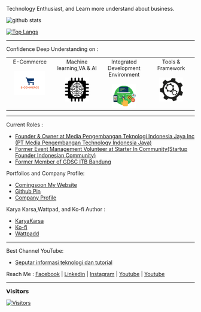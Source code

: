 Technology Enthusiast, and Learn more understand about business.

![github stats](https://github-readme-stats.vercel.app/api?username=AnandaRauf&show_icons=true)


[![Top Langs](https://github-readme-stats.vercel.app/api/top-langs/?username=AnandaRauf&show_icons=true&title_color=0de7b1&text_color=e81176d9&border_color=6730f3e6&bg_color=000000f2&border_radius=20)](https://github.com/AnandaRauf)


---------------------------------------------------------------------------------------------------------------------------------------------------------------------------------

Confidence Deep Understanding on :  
<table>
  <tbody>
    <tr valign="top">
      <td width="25%" align="center" style="padding-bottom: 30px">
        <span>E-Commerce</span><br><br> 
        <img height="64px" src="https://github.com/AnandaRauf/AnandaRauf/blob/main/asset/E-commerce.png">
      </td>
      <td width="25%" align="center">
        <span>Machine learning,VA & AI</span><br><br> 
        <img height="64px" src="https://github.com/AnandaRauf/AnandaRauf/blob/main/asset/Machine%20Learning.png">
      </td>
      <td width="25%" align="center">
        <span>Integrated Development Environment</span><br><br> 
        <img height="64px" src="https://github.com/AnandaRauf/AnandaRauf/blob/main/asset/IDE.png">
      </td>
      <td width="25%" align="center">
        <span>Tools & Framework</span><br><br> 
        <img height="64px" src="https://github.com/AnandaRauf/AnandaRauf/blob/main/asset/Tools.png">
      </td>
    </tr>
  </tbody>
</table>

---------------------------------------------------------------------------------------------------------------------------------------------------------------------------------

Current Roles :
- [Founder & Owner at Media Pengembangan Teknologi Indonesia Jaya Inc (PT Media Pengembangan Technology Indonesia Jaya)](https://www.linkedin.com/company/pt-media-pengembangan-teknologi-indonesia-jaya/)
- [Former Event Management Volunteer at Starter In Community(Startup Founder Indonesian Community)](https://www.instagram.com/starter.in)
- [Former Member of GDSC ITB Bandung](https://www.instagram.com/gdscitb)

Portfolios and Company Profile:
- [Comingsoon My Website](https://www.google.com)
- [Github Pin](https://www.github.com/AnandaRauf)
- [Company Profile](https://tmd-group-187de4154457.herokuapp.com/)


Karya Karsa,Wattpad, and Ko-fi Author :
- [KaryaKarsa](https://www.karyakarsa.com/anandaraufm)
- [Ko-fi](https://www.ko-fi.com/anandaraufdevs)
- [Wattpadd](https://www.wattpad.com/user/anandaraufm)

---------------------------------------------------------------------------------------------------------------------------------------------------------------------------------

Best Channel YouTube:
- [Seputar informasi teknologi dan tutorial](https://youtube.com/@belajaridn)


Reach Me :
[Facebook](https://www.facebook.com/gihyunjee/) | [Linkedin](https://id.linkedin.com/in/ananda-rauf-maududi-) | [Instagram](https://www.instagram.com/anandaraufm00/) | [Youtube](https://www.youtube.com/channel/UCKWffBeq7YTH6X7H52QpBPg) | [Youtube](https://www.youtube.com/channel/UC2RJX2hIO3pFmfCurSIqLag)

---------------------------------------------------------------------------------------------------------------------------------------------------------------------------

𝗩𝗶𝘀𝗶𝘁𝗼𝗿𝘀

[![Visitors](https://api.visitorbadge.io/api/visitors?path=https%3A%2F%2Fgithub.com%2FAnadaRauf&label=Visitors&labelColor=%2337d67a&countColor=%232ccce4)](https://visitorbadge.io/status?path=https%3A%2F%2Fgithub.com%2FAnandaRauf)
